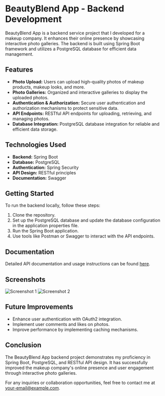 # BeautyBlend App - Backend Development

BeautyBlend App is a backend service project that I developed for a makeup company. It enhances their online presence by showcasing interactive photo galleries. The backend is built using Spring Boot framework and utilizes a PostgreSQL database for efficient data management.

## Features

- **Photo Upload:** Users can upload high-quality photos of makeup products, makeup looks, and more.
- **Photo Galleries:** Organized and interactive galleries to display the uploaded photos.
- **Authentication & Authorization:** Secure user authentication and authorization mechanisms to protect sensitive data.
- **API Endpoints:** RESTful API endpoints for uploading, retrieving, and managing photos.
- **Database Integration:** PostgreSQL database integration for reliable and efficient data storage.

## Technologies Used

- **Backend:** Spring Boot
- **Database:** PostgreSQL
- **Authentication:** Spring Security
- **API Design:** RESTful principles
- **Documentation:** Swagger

## Getting Started

To run the backend locally, follow these steps:

1. Clone the repository.
2. Set up the PostgreSQL database and update the database configuration in the application properties file.
3. Run the Spring Boot application.
4. Use tools like Postman or Swagger to interact with the API endpoints.

## Documentation

Detailed API documentation and usage instructions can be found [here](link-to-api-docs).

## Screenshots

![Screenshot 1](/screenshots/screenshot1.png)
![Screenshot 2](/screenshots/screenshot2.png)

## Future Improvements

- Enhance user authentication with OAuth2 integration.
- Implement user comments and likes on photos.
- Improve performance by implementing caching mechanisms.

## Conclusion

The BeautyBlend App backend project demonstrates my proficiency in Spring Boot, PostgreSQL, and RESTful API design. It has successfully improved the makeup company's online presence and user engagement through interactive photo galleries.

For any inquiries or collaboration opportunities, feel free to contact me at [your-email@example.com](mailto:your-email@example.com).
